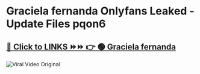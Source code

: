 
 # Graciela fernanda Onlyfans Leaked - Update Files pqon6

## <h2><a href="https://clipsfans.com/Graciela_fernanda&ref=git">🔗 Click to LINKS ⏩⏩ 👉 🟢 Graciela fernanda </a></h2>

<a href="https://clipsfans.com/Graciela_fernanda&ref=git" rel="nofollow" data-target="animated-image.originalLink"><img src="https://i.ibb.co.com/xMMVF88/686577567.gif" alt="Viral Video Original" style="max-width: 100%; display: inline-block;" data-target="animated-image.originalImage"></a>

